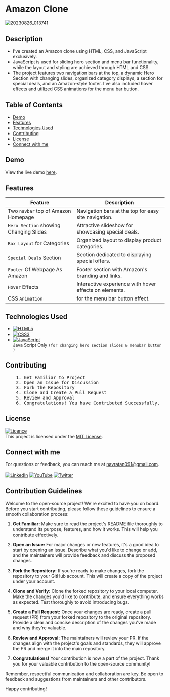 # Amazon Clone 
![20230826_013741](https://github.com/NavratanPatel/Amazon-Clone/assets/90257430/d512f3c1-f988-4301-afd6-0aea7a03d04a)

## Description
- I've created an Amazon clone using HTML, CSS, and JavaScript exclusively.
- JavaScript is used for sliding hero section and menu bar functionality, while the layout and styling are achieved through HTML and CSS. 
- The project features two navigation bars at the top, 
  a dynamic Hero Section with changing slides, organized category displays, a section for special deals, and an Amazon-style footer.
  I've also included hover effects and utilized CSS animations for the menu bar button.


## Table of Contents
- [Demo](#demo)
- [Features](#features)
- [Technologies Used](#technologies-used)
- [Contributing](#contributing)
- [License](#license)
- [Connect with me](#Connectwithme)

## Demo

View the live demo [here](https://username.github.io/amazon-clone).

## Features

| Feature                                  | Description                                            |
|------------------------------------------|--------------------------------------------------------|
| Two `navbar` top of Amazon Homepage      | Navigation bars at the top for easy site navigation.  |
| `Hero Section` showing Changing Slides   | Attractive slideshow for showcasing special deals.    |
| `Box Layout` for Categories              | Organized layout to display product categories.       |
| `Special Deals` Section                  | Section dedicated to displaying special offers.       |
| `Footer` Of Webpage As Amazon            | Footer section with Amazon's branding and links.      |
| `Hover` Effects                            | Interactive experience with hover effects on elements. |
| CSS `Animation`                            | for the menu bar button effect.                      |


## Technologies Used

- [![HTML5](https://img.shields.io/badge/html5-%23E34F26.svg?style=for-the-badge&logo=html5&logoColor=white)](https://developer.mozilla.org/en-US/docs/Web/HTML)
- [![CSS3](https://img.shields.io/badge/css3-%231572B6.svg?style=for-the-badge&logo=css3&logoColor=white)](https://developer.mozilla.org/en-US/docs/Web/CSS)
- [![JavaScript](https://img.shields.io/badge/javascript-%23323330.svg?style=for-the-badge&logo=javascript&logoColor=%23F7DF1E)](https://developer.mozilla.org/en-US/docs/Web/JavaScript)                       
   Java Script Only `(for changing hero section slides & menubar button )`

## Contributing
<pre>
    1. Get Familiar to Project
    2. Open an Issue for Discussion
    3. Fork the Repository
    4. Clone and Create a Pull Request
    5. Review and Approval
    6. Congratulations! You have Contributed Successfully.
</pre>

## License
[![Licence](https://img.shields.io/github/license/Ileriayo/markdown-badges?style=for-the-badge)](./LICENSE) <br>
This project is licensed under the [MIT License](LICENSE).

## Connect with me

For questions or feedback, you can reach me at [navratan091@gmail.com](mailto:navratan091@gmail.com). <br><br>
[![LinkedIn](https://img.shields.io/badge/linkedin-%230077B5.svg?style=for-the-badge&logo=linkedin&logoColor=white)](https://www.linkedin.com/in/navratanpatel75/)
[![YouTube](https://img.shields.io/badge/YouTube-%23FF0000.svg?style=for-the-badge&logo=YouTube&logoColor=white)](https://www.youtube.com/@NavratanPatel)
[![Twitter](https://img.shields.io/badge/Twitter-%231DA1F2.svg?style=for-the-badge&logo=Twitter&logoColor=white)](https://twitter.com/NavratanP75)




## Contribution Guidelines

Welcome to the open-source project! We're excited to have you on board. Before you start contributing, please follow these guidelines to ensure a smooth collaboration process:

1. **Get Familiar:**
   Make sure to read the project's README file thoroughly to understand its purpose, features, and how it works. This will help you contribute effectively.

2. **Open an Issue:**
   For major changes or new features, it's a good idea to start by opening an issue. Describe what you'd like to change or add, and the maintainers will provide feedback and discuss the proposed changes.

3. **Fork the Repository:**
   If you're ready to make changes, fork the repository to your GitHub account. This will create a copy of the project under your account.

4. **Clone and Verify:**
   Clone the forked repository to your local computer. Make the changes you'd like to contribute, and ensure everything works as expected. Test thoroughly to avoid introducing bugs.

5. **Create a Pull Request:**
   Once your changes are ready, create a pull request (PR) from your forked repository to the original repository. Provide a clear and concise description of the changes you've made and why they're valuable.

6. **Review and Approval:**
   The maintainers will review your PR. If the changes align with the project's goals and standards, they will approve the PR and merge it into the main repository.

7. **Congratulations!**
   Your contribution is now a part of the project. Thank you for your valuable contribution to the open-source community!

Remember, respectful communication and collaboration are key. Be open to feedback and suggestions from maintainers and other contributors.

Happy contributing!
